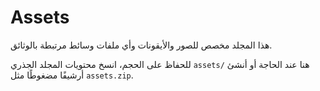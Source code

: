 # Assets

هذا المجلد مخصص للصور والأيقونات وأي ملفات وسائط مرتبطة بالوثائق.

للحفاظ على الحجم، انسخ محتويات المجلد الجذري `assets/` هنا عند الحاجة أو أنشئ أرشيفًا مضغوطًا مثل `assets.zip`.